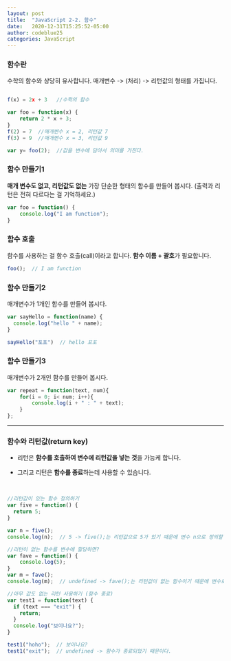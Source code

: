 ```yaml
---
layout: post
title:  "JavaScript 2-2. 함수"
date:   2020-12-31T15:25:52-05:00
author: codeblue25
categories: JavaScript
---
```


<h3>함수란</h3>

수학의 함수와 상당히 유사합니다. 매개변수 -> (처리) -> 리턴값의 형태를 가집니다.

```javascript

f(x) = 2x + 3   //수학의 함수

var foo = function(x) {
    return 2 * x + 3;
}
f(2) = 7  //매개변수 x = 2, 리턴값 7
f(3) = 9  //매개변수 x = 3, 리턴값 9

var y= foo(2);  //값을 변수에 담아서 의미를 가진다.

```



<h3>함수 만들기1</h3>

**매개 변수도 없고, 리턴값도 없는** 가장 단순한 형태의 함수를 만들어 봅시다. 
(출력과 리턴은 전혀 다르다는 걸 기억하세요.)

```javascript
var foo = function() {
    console.log("I am function");
}
```



<h3>함수 호출</h3>

함수를 사용하는 걸 함수 호출(call)이라고 합니다. **함수 이름 + 괄호**가 필요합니다.

```javascript
foo();  // I am function
```



<h3>함수 만들기2</h3>

매개변수가 1개인 함수를 만들어 봅시다.

```javascript
var sayHello = function(name) {
  console.log("hello " + name);
}

sayHello("포포")  // hello 포포
```



<h3>함수 만들기3</h3>

매개변수가 2개인 함수를 만들어 봅시다.

```javascript
var repeat = function(text, num){
    for(i = 0; i< num; i++){
        console.log(i + " : " + text);
    }
};
```

-----

<h3>함수와 리턴값(return key)</h3>

* 리턴은 **함수를 호출하여 변수에 리턴값을 넣는 것**을 가능케 합니다.

* 그리고 리턴은 **함수를 종료**하는데 사용할 수 있습니다.

  <br/>

```javascript
//리턴값이 있는 함수 정의하기
var five = function() {
  return 5;
}

var n = five();
console.log(n);  // 5 -> five();는 리턴값으로 5가 있기 때문에 변수 n으로 정의할 수 있다.
```

```javascript
//리턴이 없는 함수를 변수에 할당하면?
var fave = function() {
    console.log(5);
}
var m = fave();
console.log(m);  // undefined -> fave();는 리턴값이 없는 함수이기 때문에 변수로 정의될 수 없다.
```

```javascript
//아무 값도 없는 리턴 사용하기 (함수 종료)
var test1 = function(text) {
  if (text === "exit") {
    return;
  }   
  console.log("보이나요?");    
}

test1("hoho");  // 보이나요?
test1("exit");  // undefined -> 함수가 종료되었기 때문이다.
```